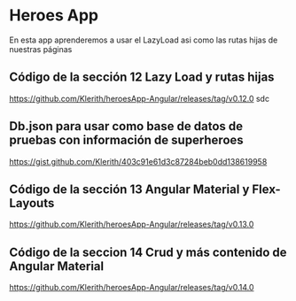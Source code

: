 # Heroes App

En esta app aprenderemos a usar el LazyLoad asi como las rutas hijas de nuestras páginas

## Código de la sección 12 Lazy Load y rutas hijas

<https://github.com/Klerith/heroesApp-Angular/releases/tag/v0.12.0> sdc

## Db.json para usar como base de datos de pruebas con información de superheroes

<https://gist.github.com/Klerith/403c91e61d3c87284beb0dd138619958>

## Código de la sección 13 Angular Material y Flex-Layouts

<https://github.com/Klerith/heroesApp-Angular/releases/tag/v0.13.0>

## Código de la seccion 14 Crud y más contenido de Angular Material

<https://github.com/Klerith/heroesApp-Angular/releases/tag/v0.14.0>
